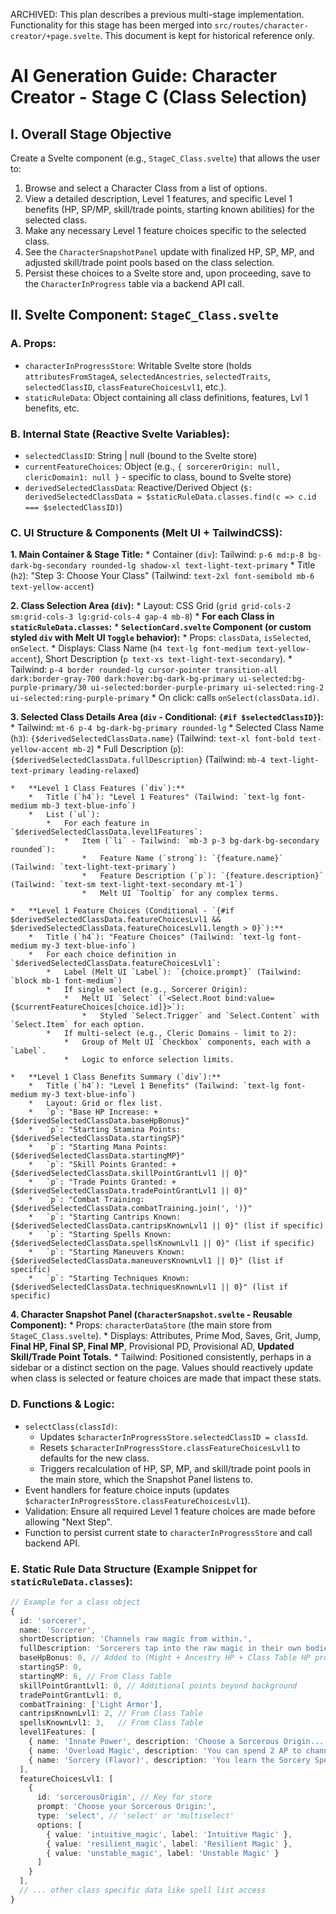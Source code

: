 ARCHIVED: This plan describes a previous multi-stage implementation. Functionality for this stage has been merged into `src/routes/character-creator/+page.svelte`. This document is kept for historical reference only.

# AI Generation Guide: Character Creator - Stage C (Class Selection)

## I. Overall Stage Objective
Create a Svelte component (e.g., `StageC_Class.svelte`) that allows the user to:
1.  Browse and select a Character Class from a list of options.
2.  View a detailed description, Level 1 features, and specific Level 1 benefits (HP, SP/MP, skill/trade points, starting known abilities) for the selected class.
3.  Make any necessary Level 1 feature choices specific to the selected class.
4.  See the `CharacterSnapshotPanel` update with finalized HP, SP, MP, and adjusted skill/trade point pools based on the class selection.
5.  Persist these choices to a Svelte store and, upon proceeding, save to the `CharacterInProgress` table via a backend API call.

## II. Svelte Component: `StageC_Class.svelte`

### A. Props:
*   `characterInProgressStore`: Writable Svelte store (holds `attributesFromStageA`, `selectedAncestries`, `selectedTraits`, `selectedClassID`, `classFeatureChoicesLvl1`, etc.).
*   `staticRuleData`: Object containing all class definitions, features, Lvl 1 benefits, etc.

### B. Internal State (Reactive Svelte Variables):
*   `selectedClassID`: String | null (bound to the Svelte store)
*   `currentFeatureChoices`: Object (e.g., `{ sorcererOrigin: null, clericDomain1: null }` - specific to class, bound to Svelte store)
*   `derivedSelectedClassData`: Reactive/Derived Object (`$: derivedSelectedClassData = $staticRuleData.classes.find(c => c.id === $selectedClassID)`)

### C. UI Structure & Components (Melt UI + TailwindCSS):

**1. Main Container & Stage Title:**
    *   Container (`div`): Tailwind: `p-6 md:p-8 bg-dark-bg-secondary rounded-lg shadow-xl text-light-text-primary`
    *   Title (`h2`): "Step 3: Choose Your Class" (Tailwind: `text-2xl font-semibold mb-6 text-yellow-accent`)

**2. Class Selection Area (`div`):**
    *   Layout: CSS Grid (`grid grid-cols-2 sm:grid-cols-3 lg:grid-cols-4 gap-4 mb-8`)
    *   **For each Class in `staticRuleData.classes`:**
        *   **`SelectionCard.svelte` Component (or custom styled `div` with Melt UI `Toggle` behavior):**
            *   Props: `classData`, `isSelected`, `onSelect`.
            *   Displays: Class Name (`h4 text-lg font-medium text-yellow-accent`), Short Description (`p text-xs text-light-text-secondary`).
            *   Tailwind: `p-4 border rounded-lg cursor-pointer transition-all dark:border-gray-700 dark:hover:bg-dark-bg-primary ui-selected:bg-purple-primary/30 ui-selected:border-purple-primary ui-selected:ring-2 ui-selected:ring-purple-primary`
            *   On click: calls `onSelect(classData.id)`.

**3. Selected Class Details Area (`div` - Conditional: `{#if $selectedClassID}`):**
    *   Tailwind: `mt-6 p-4 bg-dark-bg-primary rounded-lg`
    *   Selected Class Name (`h3`): `{$derivedSelectedClassData.name}` (Tailwind: `text-xl font-bold text-yellow-accent mb-2`)
    *   Full Description (`p`): `{$derivedSelectedClassData.fullDescription}` (Tailwind: `mb-4 text-light-text-primary leading-relaxed`)

    *   **Level 1 Class Features (`div`):**
        *   Title (`h4`): "Level 1 Features" (Tailwind: `text-lg font-medium mb-3 text-blue-info`)
        *   List (`ul`):
            *   For each feature in `$derivedSelectedClassData.level1Features`:
                *   Item (`li` - Tailwind: `mb-3 p-3 bg-dark-bg-secondary rounded`):
                    *   Feature Name (`strong`): `{feature.name}` (Tailwind: `text-light-text-primary`)
                    *   Feature Description (`p`): `{feature.description}` (Tailwind: `text-sm text-light-text-secondary mt-1`)
                    *   Melt UI `Tooltip` for any complex terms.

    *   **Level 1 Feature Choices (Conditional - `{#if $derivedSelectedClassData.featureChoicesLvl1 && $derivedSelectedClassData.featureChoicesLvl1.length > 0}`):**
        *   Title (`h4`): "Feature Choices" (Tailwind: `text-lg font-medium my-3 text-blue-info`)
        *   For each choice definition in `$derivedSelectedClassData.featureChoicesLvl1`:
            *   Label (Melt UI `Label`): `{choice.prompt}` (Tailwind: `block mb-1 font-medium`)
            *   If single select (e.g., Sorcerer Origin):
                *   Melt UI `Select` (`<Select.Root bind:value={$currentFeatureChoices[choice.id]}>`):
                    *   Styled `Select.Trigger` and `Select.Content` with `Select.Item` for each option.
            *   If multi-select (e.g., Cleric Domains - limit to 2):
                *   Group of Melt UI `Checkbox` components, each with a `Label`.
                *   Logic to enforce selection limits.

    *   **Level 1 Class Benefits Summary (`div`):**
        *   Title (`h4`): "Level 1 Benefits" (Tailwind: `text-lg font-medium my-3 text-blue-info`)
        *   Layout: Grid or flex list.
        *   `p`: "Base HP Increase: +{$derivedSelectedClassData.baseHpBonus}"
        *   `p`: "Starting Stamina Points: {$derivedSelectedClassData.startingSP}"
        *   `p`: "Starting Mana Points: {$derivedSelectedClassData.startingMP}"
        *   `p`: "Skill Points Granted: +{$derivedSelectedClassData.skillPointGrantLvl1 || 0}"
        *   `p`: "Trade Points Granted: +{$derivedSelectedClassData.tradePointGrantLvl1 || 0}"
        *   `p`: "Combat Training: {$derivedSelectedClassData.combatTraining.join(', ')}"
        *   `p`: "Starting Cantrips Known: {$derivedSelectedClassData.cantripsKnownLvl1 || 0}" (list if specific)
        *   `p`: "Starting Spells Known: {$derivedSelectedClassData.spellsKnownLvl1 || 0}" (list if specific)
        *   `p`: "Starting Maneuvers Known: {$derivedSelectedClassData.maneuversKnownLvl1 || 0}" (list if specific)
        *   `p`: "Starting Techniques Known: {$derivedSelectedClassData.techniquesKnownLvl1 || 0}" (list if specific)

**4. Character Snapshot Panel (`CharacterSnapshot.svelte` - Reusable Component):**
    *   Props: `characterDataStore` (the main store from `StageC_Class.svelte`).
    *   Displays: Attributes, Prime Mod, Saves, Grit, Jump, **Final HP, Final SP, Final MP**, Provisional PD, Provisional AD, **Updated Skill/Trade Point Totals.**
    *   Tailwind: Positioned consistently, perhaps in a sidebar or a distinct section on the page. Values should reactively update when class is selected or feature choices are made that impact these stats.

### D. Functions & Logic:
*   `selectClass(classId)`:
    *   Updates `$characterInProgressStore.selectedClassID = classId`.
    *   Resets `$characterInProgressStore.classFeatureChoicesLvl1` to defaults for the new class.
    *   Triggers recalculation of HP, SP, MP, and skill/trade point pools in the main store, which the Snapshot Panel listens to.
*   Event handlers for feature choice inputs (updates `$characterInProgressStore.classFeatureChoicesLvl1`).
*   Validation: Ensure all required Level 1 feature choices are made before allowing "Next Step".
*   Function to persist current state to `characterInProgressStore` and call backend API.

### E. Static Rule Data Structure (Example Snippet for `staticRuleData.classes`):
```typescript
// Example for a class object
{
  id: 'sorcerer',
  name: 'Sorcerer',
  shortDescription: 'Channels raw magic from within.',
  fullDescription: 'Sorcerers tap into the raw magic in their own bodies...',
  baseHpBonus: 0, // Added to (Might + Ancestry HP + Class Table HP progression)
  startingSP: 0,
  startingMP: 6, // From Class Table
  skillPointGrantLvl1: 0, // Additional points beyond background
  tradePointGrantLvl1: 0,
  combatTraining: ['Light Armor'],
  cantripsKnownLvl1: 2, // From Class Table
  spellsKnownLvl1: 3,   // From Class Table
  level1Features: [
    { name: 'Innate Power', description: 'Choose a Sorcerous Origin...' },
    { name: 'Overload Magic', description: 'You can spend 2 AP to channel raw energy...' },
    { name: 'Sorcery (Flavor)', description: 'You learn the Sorcery Spell.' }
  ],
  featureChoicesLvl1: [
    {
      id: 'sorcerousOrigin', // Key for store
      prompt: 'Choose your Sorcerous Origin:',
      type: 'select', // 'select' or 'multiselect'
      options: [
        { value: 'intuitive_magic', label: 'Intuitive Magic' },
        { value: 'resilient_magic', label: 'Resilient Magic' },
        { value: 'unstable_magic', label: 'Unstable Magic' }
      ]
    }
  ],
  // ... other class specific data like spell list access
}
